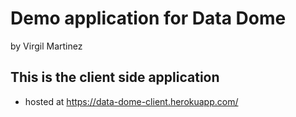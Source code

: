 # Demo application for Data Dome
by Virgil Martinez

## This is the client side application
+ hosted at https://data-dome-client.herokuapp.com/

